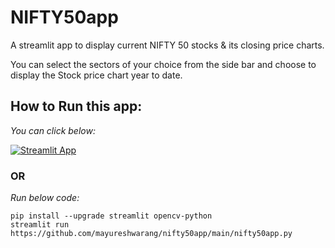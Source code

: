 # NIFTY50app
A streamlit app to display current NIFTY 50 stocks &amp; its closing price charts.

You can select the sectors of your choice from the side bar and 
choose to display the Stock price chart year to date.
## How to Run this app:
*You can click below:*

[![Streamlit App](https://static.streamlit.io/badges/streamlit_badge_black_white.svg)](https://share.streamlit.io/mayureshwarang/nifty50app/main/nifty50app.py/)

### OR

*Run below code:*

```
pip install --upgrade streamlit opencv-python
streamlit run https://github.com/mayureshwarang/nifty50app/main/nifty50app.py

```
